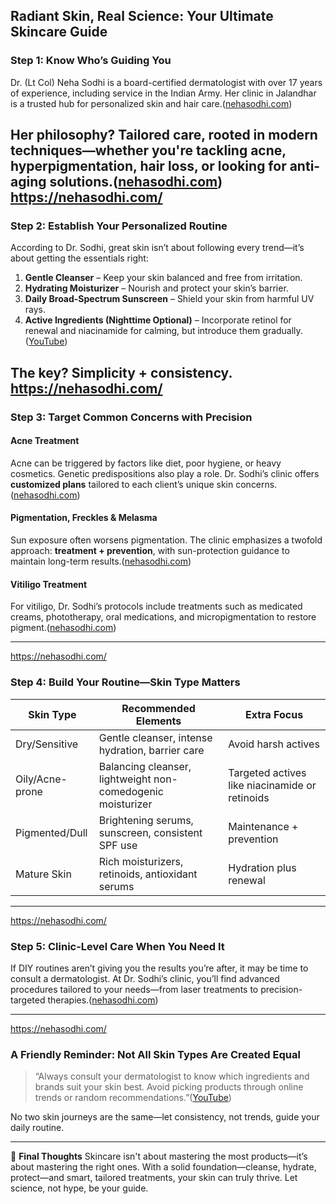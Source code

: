 
## Radiant Skin, Real Science: Your Ultimate Skincare Guide

### Step 1: Know Who’s Guiding You

Dr. (Lt Col) Neha Sodhi is a board-certified dermatologist with over 17 years of experience, including service in the Indian Army. Her clinic in Jalandhar is a trusted hub for personalized skin and hair care.([nehasodhi.com][1])

Her philosophy? **Tailored care, rooted in modern techniques**—whether you're tackling acne, hyperpigmentation, hair loss, or looking for anti-aging solutions.([nehasodhi.com][1])
https://nehasodhi.com/
---

### Step 2: Establish Your Personalized Routine

According to Dr. Sodhi, great skin isn’t about following every trend—it’s about getting the essentials right:

1. **Gentle Cleanser** – Keep your skin balanced and free from irritation.
2. **Hydrating Moisturizer** – Nourish and protect your skin’s barrier.
3. **Daily Broad-Spectrum Sunscreen** – Shield your skin from harmful UV rays.
4. **Active Ingredients (Nighttime Optional)** – Incorporate retinol for renewal and niacinamide for calming, but introduce them gradually.([YouTube][2])

The key? **Simplicity + consistency**.
https://nehasodhi.com/
---

### Step 3: Target Common Concerns with Precision

#### Acne Treatment

Acne can be triggered by factors like diet, poor hygiene, or heavy cosmetics. Genetic predispositions also play a role. Dr. Sodhi’s clinic offers **customized plans** tailored to each client’s unique skin concerns.([nehasodhi.com][3])

#### Pigmentation, Freckles & Melasma

Sun exposure often worsens pigmentation. The clinic emphasizes a twofold approach: **treatment + prevention**, with sun-protection guidance to maintain long-term results.([nehasodhi.com][4])

#### Vitiligo Treatment

For vitiligo, Dr. Sodhi’s protocols include treatments such as medicated creams, phototherapy, oral medications, and micropigmentation to restore pigment.([nehasodhi.com][5])

---
https://nehasodhi.com/
### Step 4: Build Your Routine—Skin Type Matters

| Skin Type       | Recommended Elements                                        | Extra Focus                                    |
| --------------- | ----------------------------------------------------------- | ---------------------------------------------- |
| Dry/Sensitive   | Gentle cleanser, intense hydration, barrier care            | Avoid harsh actives                            |
| Oily/Acne-prone | Balancing cleanser, lightweight non-comedogenic moisturizer | Targeted actives like niacinamide or retinoids |
| Pigmented/Dull  | Brightening serums, sunscreen, consistent SPF use           | Maintenance + prevention                       |
| Mature Skin     | Rich moisturizers, retinoids, antioxidant serums            | Hydration plus renewal                         |

---
https://nehasodhi.com/
### Step 5: Clinic-Level Care When You Need It

If DIY routines aren’t giving you the results you’re after, it may be time to consult a dermatologist. At Dr. Sodhi’s clinic, you’ll find advanced procedures tailored to your needs—from laser treatments to precision-targeted therapies.([nehasodhi.com][6])

---
https://nehasodhi.com/
### A Friendly Reminder: Not All Skin Types Are Created Equal

> “Always consult your dermatologist to know which ingredients and brands suit your skin best. Avoid picking products through online trends or random recommendations.”([YouTube][2])

No two skin journeys are the same—let consistency, not trends, guide your daily routine.

---

🌟 **Final Thoughts**
Skincare isn't about mastering the most products—it’s about mastering the right ones. With a solid foundation—cleanse, hydrate, protect—and smart, tailored treatments, your skin can truly thrive. Let science, not hype, be your guide.

[1]: https://nehasodhi.com/?utm_source=chatgpt.com "Home - Dr. Neha Sodhi's Skin Hair & Laser Clinic"
[2]: https://www.youtube.com/watch?v=GaFtQA8OZ9c&utm_source=chatgpt.com "Skincare Basics with Dr. Neha Sodhi - YouTube"
[3]: https://nehasodhi.com/acne-treatment?utm_source=chatgpt.com "Acne Treatment - Dr. Neha Sodhi's Skin Hair & Laser Clinic"
[4]: https://nehasodhi.com/freckles_treatment?utm_source=chatgpt.com "Freckles Treatment - Dr. Neha Sodhi's Skin Hair & Laser Clinic"
[5]: https://nehasodhi.com/vitiligo-treatment?utm_source=chatgpt.com "Vitiligo Treatment - Dr. Neha Sodhi's Skin Hair & Laser Clinic"
[6]: https://nehasodhi.com/treatments?utm_source=chatgpt.com "Treatments - Dr. Neha Sodhi's Skin Hair & Laser Clinic"
